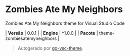 # Zombies Ate My Neighbors

Zombies Ate My Neighbors theme for Visual Studio Code

| **Versão** | 0.0.1 |
| **Engine** | ^1.0.0 |
| **Pacote** | theme-zombiesatemyneighbors |

> Autogerado por [go-vsc-theme](https://github.com/natalbu/go-vsc-theme).
